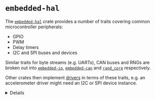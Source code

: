 # `embedded-hal`

The [`embedded-hal`] crate provides a number of traits covering common
microcontroller peripherals:

- GPIO
- PWM
- Delay timers
- I2C and SPI buses and devices

Similar traits for byte streams (e.g. UARTs), CAN buses and RNGs are broken out
into [`embedded-io`], [`embedded-can`] and [`rand_core`] respectively.

Other crates then implement [drivers] in terms of these traits, e.g. an
accelerometer driver might need an I2C or SPI device instance.

<details>

- The traits cover using the peripherals but not initializing or configuring
  them, as initialization and configuration is usually highly platform-specific.
- There are implementations for many microcontrollers, as well as other
  platforms such as Linux on Raspberry Pi.
- [`embedded-hal-async`] provides async versions of the traits.
- [`embedded-hal-nb`] provides another approach to non-blocking I/O, based on
  the [`nb`] crate.

</details>

[drivers]: https://github.com/rust-embedded/awesome-embedded-rust#driver-crates
[`embedded-can`]: https://crates.io/crates/embedded-can
[`embedded-hal`]: https://crates.io/crates/embedded-hal
[`embedded-hal-async`]: https://crates.io/crates/embedded-hal-async
[`embedded-hal-nb`]: https://crates.io/crates/embedded-hal-nb
[`embedded-io`]: https://crates.io/crates/embedded-io
[`nb`]: https://crates.io/crates/nb
[`rand_core`]: https://crates.io/crates/rand_core
